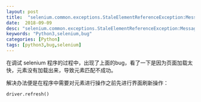 ```yaml
---
layout: post
title:  "selenium.common.exceptions.StaleElementReferenceException:Message: stale element reference: element is not attached to the page document"
date:  2018-09-09
desc: "selenium.common.exceptions.StaleElementReferenceException:Message: stale element reference: element is not attached to the page document"
keywords: "Python3,selenium,bug"
categories: [Python]
tags: [python3,bug,selenium]
---
```


在调试 selenium 程序的过程中，出现了上面的bug，看了一下是因为页面加载太快，元素没有加载出来，导致元素匹配不成功。

解决办法便是在程序中需要对元素进行操作之前先进行界面刷新操作：

```python
driver.refresh()
```